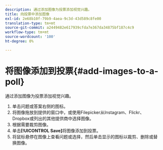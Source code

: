 ```yaml
---
description: 通过添加图像为投票添加视觉兴趣。
title: 向投票中添加图像
exl-id: 2e68b10f-79b9-4aea-9c3d-43d589c8fe00
translation-type: tm+mt
source-git-commit: a2449482e617939cfda7e367da34875bf187c4c9
workflow-type: tm+mt
source-wordcount: '100'
ht-degree: 0%

---
```


# 将图像添加到投票{#add-images-to-a-poll}

通过添加图像为投票添加视觉兴趣。

1. 单击问题或答案右侧的图标。
1. 将图像拖放到提供的窗口中，或使用Filepicker从Instagram、Flickr、Dropbox或列出的其他提供商中选择图像。
1. 根据需要裁剪图像。
1. 单击&#x200B;**[!UICONTROL Save]**&#x200B;将图像添加到投票。
1. 将鼠标悬停在图像上查看问题或选择，然后单击显示的图标以裁剪、删除或替换图像。
